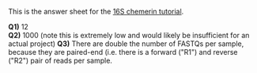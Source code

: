 This is the answer sheet for the [16S chemerin tutorial](https://github.com/mlangill/microbiome_helper/wiki/16S-tutorial-UNDER-CONSTRUCTION).

**Q1)** 12  
**Q2)** 1000 (note this is extremely low and would likely be insufficient for an actual project)
**Q3)** There are double the number of FASTQs per sample, because they are paired-end (i.e. there is a forward ("R1") and reverse ("R2") pair of reads per sample.  
